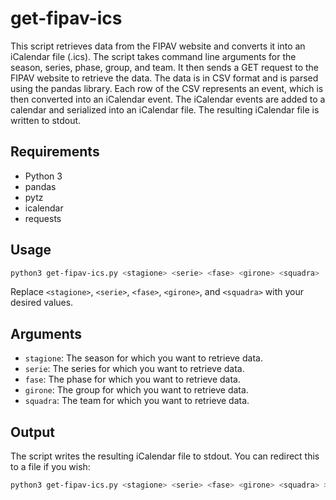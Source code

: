 # get-fipav-ics

This script retrieves data from the FIPAV website and converts it into an iCalendar file (.ics). The script takes command line arguments for the season, series, phase, group, and team. It then sends a GET request to the FIPAV website to retrieve the data. The data is in CSV format and is parsed using the pandas library. Each row of the CSV represents an event, which is then converted into an iCalendar event. The iCalendar events are added to a calendar and serialized into an iCalendar file. The resulting iCalendar file is written to stdout.

## Requirements

- Python 3
- pandas
- pytz
- icalendar
- requests

## Usage

```bash
python3 get-fipav-ics.py <stagione> <serie> <fase> <girone> <squadra>
```

Replace `<stagione>`, `<serie>`, `<fase>`, `<girone>`, and `<squadra>` with your desired values.

## Arguments

- `stagione`: The season for which you want to retrieve data.
- `serie`: The series for which you want to retrieve data.
- `fase`: The phase for which you want to retrieve data.
- `girone`: The group for which you want to retrieve data.
- `squadra`: The team for which you want to retrieve data.

## Output

The script writes the resulting iCalendar file to stdout. You can redirect this to a file if you wish:

```bash
python3 get-fipav-ics.py <stagione> <serie> <fase> <girone> <squadra> > output.ics
```
